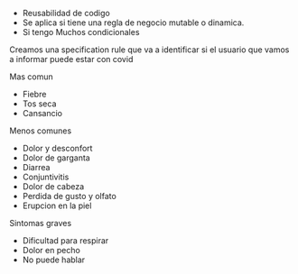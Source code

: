 - Reusabilidad de codigo
- Se aplica si tiene una regla de negocio mutable o dinamica.
- Si tengo Muchos condicionales

Creamos una specification rule que va a identificar si el
usuario que vamos a informar puede estar con covid

Mas comun

- Fiebre
- Tos seca
- Cansancio

Menos comunes

- Dolor y desconfort
- Dolor de garganta
- Diarrea
- Conjuntivitis
- Dolor de cabeza
- Perdida de gusto y olfato
- Erupcion en la piel

Sintomas graves

- Dificultad para respirar
- Dolor en pecho
- No puede hablar
